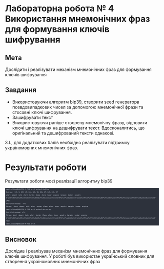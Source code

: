 # Лабораторна робота № 4 Використання мнемонічних фраз для формування ключів шифрування

## Мета
Дослідити і реалізувати механізм мнемонічних фраз для формування ключів шифрування

## Завдання
- Використовуючи алгоритм bip39, створити seed генератора псевдовипадкових чисел за допомогою мнемонічної фрази та стосовні ключі шифрування. 
- Зашифрувати текст
- Використовуючи раніше створену мнемонічну фразу, відновити ключі шифрування на дешифрувати текст. Вдосконалитись, що оригінальний та дешифрований тексти однакові.

З.І., для додаткових балів необхідно реалізувати підтримку україномовних мнемонічних фраз.

# Результати роботи

Результати роботи моєї реалізації алгоритму bip39

![Результати роботи моєї реалізації алгоритму bip39](/lab_4/doc/my_result.png)

## Висновок
Дослідив і реалізував механізм мнемонічних фраз для формування ключів шифрування. У роботі був використан український словник для створення україномовних мнемонічних фраз
